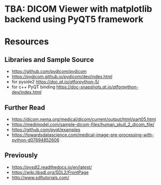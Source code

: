 # TBA: DICOM Viewer with matplotlib backend using PyQT5 framework

# Resources 

## Libraries and Sample Source

- https://github.com/pydicom/pydicom
- https://pydicom.github.io/pydicom/dev/index.html
- for pyside2 https://doc.qt.io/qtforpython-5/
- for c++ PyQT binding https://doc-snapshots.qt.io/qtforpython-dev/index.html

## Further Read

- https://dicom.nema.org/medical/dicom/current/output/html/part05.html
- https://medimodel.com/sample-dicom-files/human_skull_2_dicom_file/
- https://github.com/pyqt/examples
- https://towardsdatascience.com/medical-image-pre-processing-with-python-d07694852606

## Previously

- https://pysdl2.readthedocs.io/en/latest/
- https://wiki.libsdl.org/SDL2/FrontPage
- http://www.sdltutorials.com/

